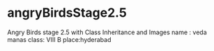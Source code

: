 # angryBirdsStage2.5
Angry Birds stage 2.5 with Class Inheritance and Images
name : veda manas
class: VIII B
place:hyderabad

